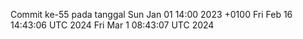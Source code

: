 Commit ke-55 pada tanggal Sun Jan 01 14:00 2023 +0100
Fri Feb 16 14:43:06 UTC 2024
Fri Mar  1 08:43:07 UTC 2024
